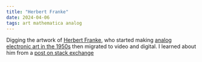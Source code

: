 ```yaml
---
title: "Herbert Franke"
date: 2024-04-06
tags: art mathematica analog
---
```


Digging the artwork of [Herbert Franke](https://art-meets-science.io/en/herbert-w-franke-overview-work/), who started making [analog electronic art in the 1950s](https://art-meets-science.io/en/experimental-aesthetics-1959/) then migrated to video and digital.  I learned about him from a [post on stack exchange](https://mathematica.stackexchange.com/questions/301335/electronic-einstein-reproducing-herbert-w-frankes-dissolving-images)

